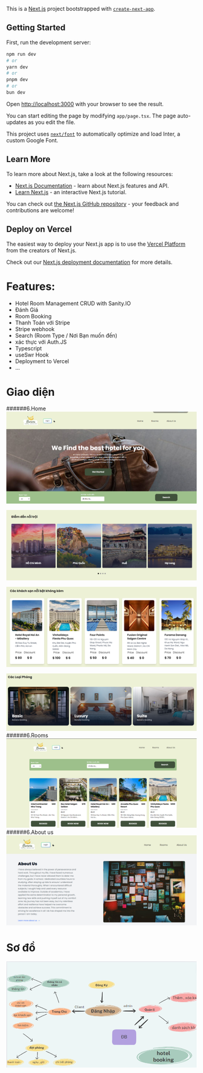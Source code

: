 This is a [Next.js](https://nextjs.org/) project bootstrapped with [`create-next-app`](https://github.com/vercel/next.js/tree/canary/packages/create-next-app).

## Getting Started

First, run the development server:

```bash
npm run dev
# or
yarn dev
# or
pnpm dev
# or
bun dev
```

Open [http://localhost:3000](http://localhost:3000) with your browser to see the result.

You can start editing the page by modifying `app/page.tsx`. The page auto-updates as you edit the file.

This project uses [`next/font`](https://nextjs.org/docs/basic-features/font-optimization) to automatically optimize and load Inter, a custom Google Font.

## Learn More

To learn more about Next.js, take a look at the following resources:

- [Next.js Documentation](https://nextjs.org/docs) - learn about Next.js features and API.
- [Learn Next.js](https://nextjs.org/learn) - an interactive Next.js tutorial.

You can check out [the Next.js GitHub repository](https://github.com/vercel/next.js/) - your feedback and contributions are welcome!

## Deploy on Vercel

The easiest way to deploy your Next.js app is to use the [Vercel Platform](https://vercel.com/new?utm_medium=default-template&filter=next.js&utm_source=create-next-app&utm_campaign=create-next-app-readme) from the creators of Next.js.

Check out our [Next.js deployment documentation](https://nextjs.org/docs/deployment) for more details.

# Features:

- Hotel Room Management CRUD with Sanity.IO
- Đánh Giá
- Room Booking
- Thanh Toán với Stripe
- Stripe webhook
- Search (Room Type / Nơi Bạn muốn đến)
- xác thực với Auth.JS
- Typescript
- useSwr Hook
- Deployment to Vercel
- ...

# Giao diện

######6.Home
![alt text](image-1.png)

![alt text](image-4.png)

![alt text](image-5.png)

![alt text](image-6.png)
######6.Rooms
![alt text](image-2.png)
######6.About us
![alt text](image-3.png)

# Sơ đồ

![alt text](image-8.png)
